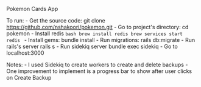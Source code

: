 Pokemon Cards App

To run:
    - Get the source code: 
        git clone https://github.com/nshakoori/pokemon.git
    - Go to project's directory: 
        cd pokemon
    - Install redis
        ```bash
        brew install redis
        brew services start redis
        ```
    - Install gems:
        bundle install
    - Run migrations:
        rails db:migrate
    - Run rails's server
        rails s
    - Run sidekiq server
        bundle exec sidekiq
    - Go to localhost:3000

Notes:
    - I used Sidekiq to create workers to create and delete backups
    - One improvement to implement is a progress bar to show after user clicks on Create Backup